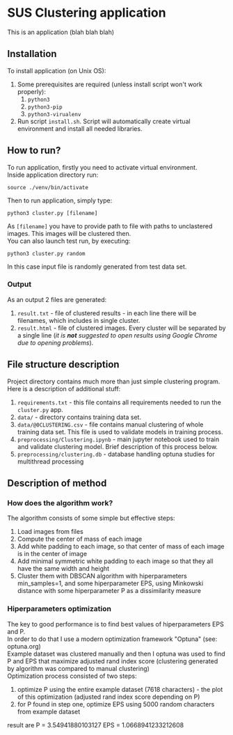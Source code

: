 # SUS Clustering application
This is an application (blah blah blah)
## Installation
To install application (on Unix OS):
1. Some prerequisites are required (unless install script won't work properly):
   1. `python3`
   2. `python3-pip`
   3. `python3-virualenv`
2. Run script `install.sh`. Script will automatically create virtual environment and install all needed libraries.

## How to run?
To run application, firstly you need to activate virtual environment.
<br />
Inside application directory run:
```
source ./venv/bin/activate
```
Then to run application, simply type:
```
python3 cluster.py [filename]
```
As  `[filename]` you have to provide path to file with paths to unclastered images. This images will be clustered then.
<br />
You can also launch test run, by executing:
```
python3 cluster.py random
```
In this case input file is randomly generated from test data set.

### Output
As an output 2 files are generated:
1. `result.txt` - file of clustered results - in each line there will be filenames, which includes in single cluster.
2. `result.html` - file of clustered images. Every cluster will be separated by a single line (_it is __not__ suggested to open results using Google Chrome due to opening problems_).

## File structure description
Project directory contains much more than just simple clustering program. Here is a description of additional stuff:
1. `requirements.txt` - this file contains all requirements needed to run the `cluster.py` app.
2. `data/` - directory contains training data set.
3. `data/@0CLUSTERING.csv` - file contains manual clustering of whole training data set. This file is used to validate models in training process.
4. `preprocessing/Clustering.ipynb` - main jupyter notebook used to train and validate clustering model. Brief description of this process below.
5. `preprocessing/clustering.db` - database handling optuna studies for multithread processing

## Description of method

### How does the algorithm work?
The algorithm consists of some simple but effective steps:
1. Load images from files
2. Compute the center of mass of each image
3. Add white padding to each image, so that center of mass of each image is in the center of image
4. Add minimal symmetric white padding to each image so that they all have the same width and height
5. Cluster them with DBSCAN algorithm with hiperparameters min_samples=1, and some hiperparameter EPS, using Minkowski distance with some hiperparameter P as a dissimilarity measure

### Hiperparameters optimization
The key to good performance is to find best values of hiperparameters EPS and P.<br />
In order to do that I use a modern optimization framework "Optuna" (see: optuna.org)<br />
Example dataset was clustered manually and then I optuna was used to find P and EPS that maximize adjusted rand index score (clustering generated by algorithm was compared to manual clustering)<br />
Optimization process consisted of two steps:
 1. optimize P using the entire example dataset (7618 characters) - the plot of this optimization (adjusted rand index score depending on P)
 2. for P found in step one, optimize EPS using 5000 random characters from example dataset

result are
P = 3.54941880103127
EPS = 1.0668941233212608